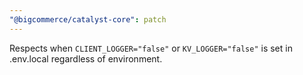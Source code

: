 ```yaml
---
"@bigcommerce/catalyst-core": patch
---
```


Respects when `CLIENT_LOGGER="false"` or `KV_LOGGER="false"` is set in .env.local regardless of environment.
